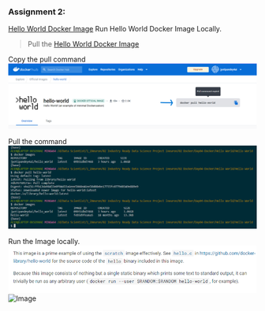 ### Assignment 2:

[Hello World Docker Image](https://hub.docker.com/_/hello-world)
Run Hello World Docker Image Locally.


> Pull the [Hello World Docker Image](https://hub.docker.com/_/hello-world)

Copy the pull command
![Image](https://github.com/JyotiPandey111/Industry-Ready-Projects-Tasks/blob/18ac503e042798576452c98b281771532d4b295e/dockercontent/pull%20image.png)

Pull the command
![Image](https://github.com/JyotiPandey111/Industry-Ready-Projects-Tasks/blob/18ac503e042798576452c98b281771532d4b295e/dockercontent/pull%20image%202.png)

Run the Image locally.
![Image](https://github.com/JyotiPandey111/Industry-Ready-Projects-Tasks/blob/f4f6b5ce7576cee4d07e6fb566f4283853ed6c70/dockercontent/run%20command.png)
![Image]()
